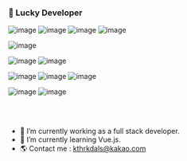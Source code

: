 ### 👋 Lucky Developer
<!-- Java & Spring -->
![image](https://user-images.githubusercontent.com/48821257/109752395-afcbca00-7c23-11eb-844a-7e77bb6d6464.png)
![image](https://user-images.githubusercontent.com/48821257/109752479-d2f67980-7c23-11eb-8c16-5334607d4305.png)
![image](https://user-images.githubusercontent.com/48821257/109752481-d4c03d00-7c23-11eb-98ae-97c4c7897c80.png)
![image](https://user-images.githubusercontent.com/48821257/109752506-df7ad200-7c23-11eb-88d4-53be28655dbc.png)

<!-- Python -->
![image](https://user-images.githubusercontent.com/48821257/109752423-bbb78c00-7c23-11eb-946c-59d026159b22.png)

<!-- DB -->
![image](https://user-images.githubusercontent.com/48821257/109752512-e30e5900-7c23-11eb-88e6-54981966ab96.png)
![image](https://user-images.githubusercontent.com/48821257/109752691-35e81080-7c24-11eb-82cd-8298314be1c0.png)

<!-- Web -->
![image](https://user-images.githubusercontent.com/48821257/109752403-b35f5100-7c23-11eb-8d66-b3f9600e215d.png)
![image](https://user-images.githubusercontent.com/48821257/109752405-b5c1ab00-7c23-11eb-9d27-3ecc8d2853a5.png)
![image](https://user-images.githubusercontent.com/48821257/109752417-b9553200-7c23-11eb-95d0-9a84e75722ff.png)

<!-- Other -->
![image](https://user-images.githubusercontent.com/48821257/109752575-ffaa9100-7c23-11eb-8a33-ec1d85771877.png)
![image](https://user-images.githubusercontent.com/48821257/109752582-020ceb00-7c24-11eb-8151-ec07296c6e2e.png)

<br>
<br>

- 🔭 I’m currently working as a full stack developer.
- 🌱 I’m currently learning Vue.js.
- 🌎 Contact me : kthrkdals@kakao.com




<!--
**ainochi-kor/ainochi-kor** is a ✨ _special_ ✨ repository because its `README.md` (this file) appears on your GitHub profile.

Here are some ideas to get you started:

- 🔭 I’m currently working on ...
- 🌱 I’m currently learning ...
- 👯 I’m looking to collaborate on ...
- 🤔 I’m looking for help with ...
- 💬 Ask me about ...
- 📫 How to reach me: ...
- 😄 Pronouns: ...
- ⚡ Fun fact: ...
-->

